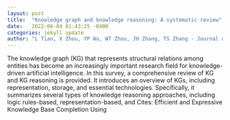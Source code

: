 ```yaml
---
layout: post
title:  "Knowledge graph and knowledge reasoning: A systematic review"
date:   2022-06-04 01:43:25 -0400
categories: jekyll update
author: "L Tian, X Zhou, YP Wu, WT Zhou, JH Zhang, TS Zhang - Journal of Electronic Science , 2022"
---
```

The knowledge graph (KG) that represents structural relations among entities has become an increasingly important research field for knowledge-driven artificial intelligence. In this survey, a comprehensive review of KG and KG reasoning is provided. It introduces an overview of KGs, including representation, storage, and essential technologies. Specifically, it summarizes several types of knowledge reasoning approaches, including logic rules-based, representation-based, and  Cites: Efficient and Expressive Knowledge Base Completion Using 
